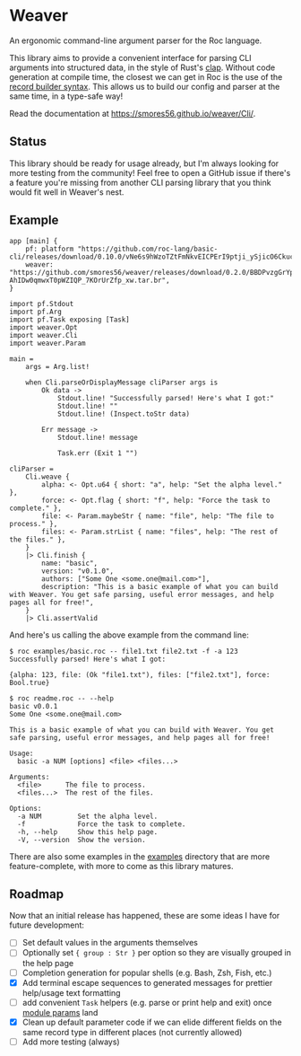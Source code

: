 Weaver
======

An ergonomic command-line argument parser for the Roc language.

This library aims to provide a convenient interface for parsing CLI arguments
into structured data, in the style of Rust's [clap](https://github.com/clap-rs/clap).
Without code generation at compile time, the closest we can get in Roc is the use of the
[record builder syntax](https://www.roc-lang.org/examples/RecordBuilder/README.html).
This allows us to build our config and parser at the same time, in a type-safe way!

Read the documentation at <https://smores56.github.io/weaver/Cli/>.

## Status

This library should be ready for usage already, but I'm always looking for more testing
from the community! Feel free to open a GitHub issue if there's a feature you're missing
from another CLI parsing library that you think would fit well in Weaver's nest.

## Example

```roc
app [main] {
    pf: platform "https://github.com/roc-lang/basic-cli/releases/download/0.10.0/vNe6s9hWzoTZtFmNkvEICPErI9ptji_ySjicO6CkucY.tar.br",
    weaver: "https://github.com/smores56/weaver/releases/download/0.2.0/BBDPvzgGrYp-AhIDw0qmwxT0pWZIQP_7KOrUrZfp_xw.tar.br",
}

import pf.Stdout
import pf.Arg
import pf.Task exposing [Task]
import weaver.Opt
import weaver.Cli
import weaver.Param

main =
    args = Arg.list!

    when Cli.parseOrDisplayMessage cliParser args is
        Ok data ->
            Stdout.line! "Successfully parsed! Here's what I got:"
            Stdout.line! ""
            Stdout.line! (Inspect.toStr data)

        Err message ->
            Stdout.line! message

            Task.err (Exit 1 "")

cliParser =
    Cli.weave {
        alpha: <- Opt.u64 { short: "a", help: "Set the alpha level." },
        force: <- Opt.flag { short: "f", help: "Force the task to complete." },
        file: <- Param.maybeStr { name: "file", help: "The file to process." },
        files: <- Param.strList { name: "files", help: "The rest of the files." },
    }
    |> Cli.finish {
        name: "basic",
        version: "v0.1.0",
        authors: ["Some One <some.one@mail.com>"],
        description: "This is a basic example of what you can build with Weaver. You get safe parsing, useful error messages, and help pages all for free!",
    }
    |> Cli.assertValid
```

And here's us calling the above example from the command line:

```console
$ roc examples/basic.roc -- file1.txt file2.txt -f -a 123
Successfully parsed! Here's what I got:

{alpha: 123, file: (Ok "file1.txt"), files: ["file2.txt"], force: Bool.true}

$ roc readme.roc -- --help
basic v0.0.1
Some One <some.one@mail.com>

This is a basic example of what you can build with Weaver. You get safe parsing, useful error messages, and help pages all for free!

Usage:
  basic -a NUM [options] <file> <files...>

Arguments:
  <file>      The file to process.
  <files...>  The rest of the files.

Options:
  -a NUM         Set the alpha level.
  -f             Force the task to complete.
  -h, --help     Show this help page.
  -V, --version  Show the version.
```

There are also some examples in the [examples](./examples) directory that are more feature-complete,
with more to come as this library matures.

## Roadmap

Now that an initial release has happened, these are some ideas I have for future development:

- [ ] Set default values in the arguments themselves
- [ ] Optionally set `{ group : Str }` per option so they are visually grouped in the help page
- [ ] Completion generation for popular shells (e.g. Bash, Zsh, Fish, etc.)
- [X] Add terminal escape sequences to generated messages for prettier help/usage text formatting
- [ ] add convenient `Task` helpers (e.g. parse or print help and exit) once [module params](https://docs.google.com/document/u/0/d/110MwQi7Dpo1Y69ECFXyyvDWzF4OYv1BLojIm08qDTvg) land
- [X] Clean up default parameter code if we can elide different fields on the same record type in different places (not currently allowed)
- [ ] Add more testing (always)
